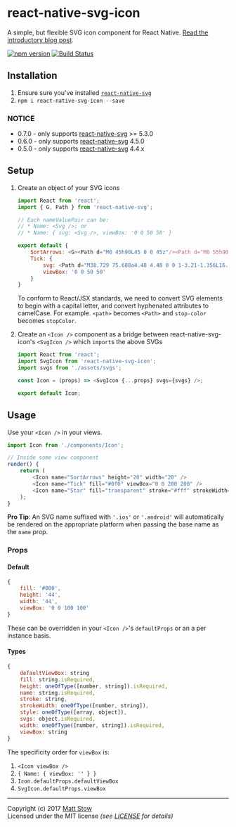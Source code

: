 # react-native-svg-icon

A simple, but flexible SVG icon component for React Native. [Read the introductory blog post](https://medium.com/@stowball/creating-an-svg-icon-system-in-react-native-fa0964ea5fe4).

[![npm version](https://badge.fury.io/js/react-native-svg-icon.svg)](https://badge.fury.io/js/react-native-svg-icon)
[![Build Status](https://travis-ci.org/stowball/react-native-svg-icon.svg?branch=master)](https://travis-ci.org/stowball/react-native-svg-icon)

## Installation

1. Ensure sure you've installed [`react-native-svg`](https://github.com/react-native-community/react-native-svg)
2. `npm i react-native-svg-icon --save`

### NOTICE

* 0.7.0 - only supports [react-native-svg](https://github.com/react-native-community/react-native-svg) >= 5.3.0
* 0.6.0 - only supports [react-native-svg](https://github.com/react-native-community/react-native-svg) 4.5.0
* 0.5.0 - only supports [react-native-svg](https://github.com/react-native-community/react-native-svg) 4.4.x

## Setup

1. Create an object of your SVG icons

    ```js
    import React from 'react';
    import { G, Path } from 'react-native-svg';

    // Each nameValuePair can be:
    // * Name: <Svg />; or
    // * Name: { svg: <Svg />, viewBox: '0 0 50 50' }

    export default {
        SortArrows: <G><Path d="M0 45h90L45 0 0 45z"/><Path d="M0 55h90l-45 45L0 55z"/></G>,
        Tick: {
            svg: <Path d="M38.729 75.688a4.48 4.48 0 0 1-3.21-1.356L16.558 55.004c-1.774-1.807-1.774-4.736-.001-6.543a4.48 4.48 0 0 1 6.42 0l15.753 16.056 37.749-38.474a4.478 4.478 0 0 1 6.419 0c1.773 1.806 1.773 4.736 0 6.543L41.939 74.332a4.48 4.48 0 0 1-3.21 1.356z"/>,
            viewBox: '0 0 50 50'
        }
    }
    ```

    To conform to React/JSX standards, we need to convert SVG elements to begin with a capital letter, and convert hyphenated attributes to camelCase. For example. `<path>` becomes `<Path>` and `stop-color` becomes `stopColor`.

2. Create an `<Icon />` component as a bridge between react-native-svg-icon's `<SvgIcon />` which `import`s the above SVGs

    ```js
    import React from 'react';
    import SvgIcon from 'react-native-svg-icon';
    import svgs from './assets/svgs';

    const Icon = (props) => <SvgIcon {...props} svgs={svgs} />;

    export default Icon;
    ```

## Usage

Use your `<Icon />` in your views.

```js
import Icon from './components/Icon';

// Inside some view component
render() {
    return (
        <Icon name="SortArrows" height="20" width="20" />
        <Icon name="Tick" fill="#0f0" viewBox="0 0 200 200" />
        <Icon name="Star" fill="transparent" stroke="#fff" strokeWidth="5" />
    );
}
```

**Pro Tip**: An SVG name suffixed with `'.ios'` or `'.android'` will automatically be rendered on the appropriate platform when passing the base name as the `name` prop.

### Props

#### Default

```js
{
    fill: '#000',
    height: '44',
    width: '44',
    viewBox: '0 0 100 100'
}
```

These can be overridden in your `<Icon />`'s `defaultProps` or an a per instance basis.

#### Types

```js
{
    defaultViewBox: string
    fill: string.isRequired,
    height: oneOfType([number, string]).isRequired,
    name: string.isRequired,
    stroke: string,
    strokeWidth: oneOfType([number, string]),
    style: oneOfType([array, object]),
    svgs: object.isRequired,
    width: oneOfType([number, string]).isRequired,
    viewBox: string
}
```

The specificity order for `viewBox` is:

1. `<Icon viewBox />`
2. `{ Name: { viewBox: '' } }`
3. `Icon.defaultProps.defaultViewBox`
4. `SvgIcon.defaultProps.viewBox`

---

Copyright (c) 2017 [Matt Stow](http://mattstow.com)  
Licensed under the MIT license *(see [LICENSE](https://github.com/stowball/react-native-svg-icon/blob/master/LICENSE) for details)*
